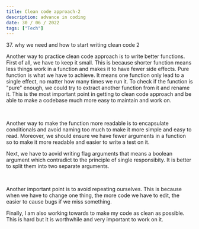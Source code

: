 ```yaml
---
title: Clean code approach-2
description: advance in coding
date: 30 / 06 / 2022
tags: ["Tech"]
---
```


<p>37. why we need and how to start writing clean code 2</p>

<p> Another way to practice clean code approach is to write better functions. First of all, we have to keep it small. This is because shorter function means less things work in a function and makes it to have fewer side effects. Pure function is what we have to achieve. It means one function only lead to a single effect, no matter how many times we run it. To check if the function is "pure" enough, we could try to extract another function from it and rename it. This is the most important point in getting to clean code approach and be able to make a codebase much more easy to maintain and work on. 
</p>
<br/>
<p>Another way to make the function more readable is to encapsulate conditionals and avoid naming too much to make it more simple and easy to read. Moreover, we should ensure we have fewer arguments in a function so to make it more readable and easier to write a test on it.
</p>
Next, we have to aovid writing flag arguments that means a boolean argument which contradict to the principle of single responsibity. It is better to split them into two separate arguments. 
</p>
<br/>
<p>
Another important point is to avoid repeating ourselves. This is because when we have to change one thing, the more code we have to edit, the easier to cause bugs if we miss something. 
</p>
<p>
Finally, I am also working towards to make my code as clean as possible. This is hard but it is worthwhile and very important to work on it.
</p>
